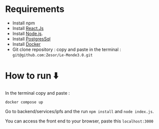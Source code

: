 # Requirements

- Install npm
- Install [React.Js](https://reactjs.org/docs/getting-started.html)
- Install [Node.js](https://nodejs.org/en/download/).
- Install [PostgresSql](https://www.postgresql.org/download/)
- Install [Docker](https://www.docker.com/)
- Git clone repository : copy and paste in the terminal : ```git@github.com:Zesor/Le-Monde3.0.git```

# How to run :arrow_down:

In the terminal copy and paste :

``` docker compose up ```

Go to backend/services/ipfs and the run ```npm install``` and ```node index.js```.

You can access the front end to your browser, paste this ```localhost:3000```